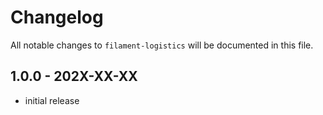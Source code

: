 # Changelog

All notable changes to `filament-logistics` will be documented in this file.

## 1.0.0 - 202X-XX-XX

- initial release
